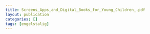 ```yaml
---
title: Screens_Apps_and_Digital_Books_for_Young_Children_.pdf
layout: publication
categories: []
tags: [engelstalig]
---
```

